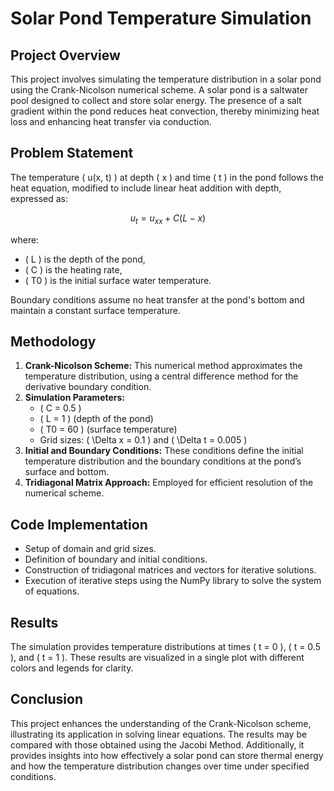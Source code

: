 # Solar Pond Temperature Simulation

## Project Overview

This project involves simulating the temperature distribution in a solar pond using the Crank-Nicolson numerical scheme. A solar pond is a saltwater pool designed to collect and store solar energy. The presence of a salt gradient within the pond reduces heat convection, thereby minimizing heat loss and enhancing heat transfer via conduction.

## Problem Statement

The temperature \( u(x, t) \) at depth \( x \) and time \( t \) in the pond follows the heat equation, modified to include linear heat addition with depth, expressed as:

$$
u_t = u_{xx} + C(L−x)
$$

where:
- \( L \) is the depth of the pond,
- \( C \) is the heating rate,
- \( T0 \) is the initial surface water temperature.

Boundary conditions assume no heat transfer at the pond's bottom and maintain a constant surface temperature.

## Methodology

1. **Crank-Nicolson Scheme:** This numerical method approximates the temperature distribution, using a central difference method for the derivative boundary condition.
2. **Simulation Parameters:**
   - \( C = 0.5 \)
   - \( L = 1 \) (depth of the pond)
   - \( T0 = 60 \) (surface temperature)
   - Grid sizes: \( \Delta x = 0.1 \) and \( \Delta t = 0.005 \)
3. **Initial and Boundary Conditions:** These conditions define the initial temperature distribution and the boundary conditions at the pond’s surface and bottom.
4. **Tridiagonal Matrix Approach:** Employed for efficient resolution of the numerical scheme.

## Code Implementation

- Setup of domain and grid sizes.
- Definition of boundary and initial conditions.
- Construction of tridiagonal matrices and vectors for iterative solutions.
- Execution of iterative steps using the NumPy library to solve the system of equations.

## Results

The simulation provides temperature distributions at times \( t = 0 \), \( t = 0.5 \), and \( t = 1 \). These results are visualized in a single plot with different colors and legends for clarity.

## Conclusion

This project enhances the understanding of the Crank-Nicolson scheme, illustrating its application in solving linear equations. The results may be compared with those obtained using the Jacobi Method. Additionally, it provides insights into how effectively a solar pond can store thermal energy and how the temperature distribution changes over time under specified conditions.